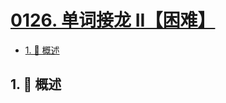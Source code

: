 # [0126. 单词接龙 II【困难】](https://github.com/tnotesjs/TNotes.leetcode/tree/main/notes/0126.%20%E5%8D%95%E8%AF%8D%E6%8E%A5%E9%BE%99%20II%E3%80%90%E5%9B%B0%E9%9A%BE%E3%80%91)

<!-- region:toc -->

- [1. 📝 概述](#1--概述)

<!-- endregion:toc -->

## 1. 📝 概述
